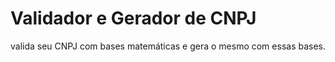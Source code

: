 # Validador e Gerador de CNPJ
valida seu CNPJ com bases matemáticas e gera o mesmo com essas bases.
